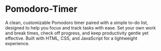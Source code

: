 # Pomodoro-Timer
A clean, customizable Pomodoro timer paired with a simple to-do list, designed to help you focus and track tasks with ease. Set your own work and break times, check off progress, and keep productivity gentle yet effective. Built with HTML, CSS, and JavaScript for a lightweight experience.
